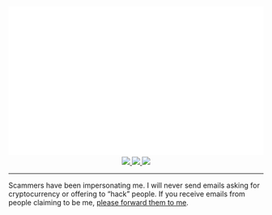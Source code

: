 <div align="center">

<!--
https://github.community/t/support-theme-context-for-images-in-light-vs-dark-mode/147981/84
-->
<a href="https://github.com/jstrieb/github-stats#gh-dark-mode-only">
<img src="https://github.com/jstrieb/github-stats/blob/master/generated/overview.svg#gh-dark-mode-only" />
<img src="https://github.com/KirillVoronov1/github-stats/blob/master/generated/languages.svg#gh-dark-mode-only" />
</a>
<a href="https://github.com/jstrieb/github-stats#gh-light-mode-only">
<img src="https://github.com/KirillVoronov1/github-stats/blob/master/generated/overview.svg#gh-dark-mode-only#gh-light-mode-only" />
<img src="https://github.com/KirillVoronov1/github-stats/blob/master/generated/languages.svg#gh-dark-mode-only#gh-light-mode-only" />
</a>

</div>

---

Scammers have been impersonating me. I will never send emails asking for
cryptocurrency or offering to “hack” people. If you receive emails from people
claiming to be me, [please forward them to
me](https://jstrieb.github.io/about/#contact).
